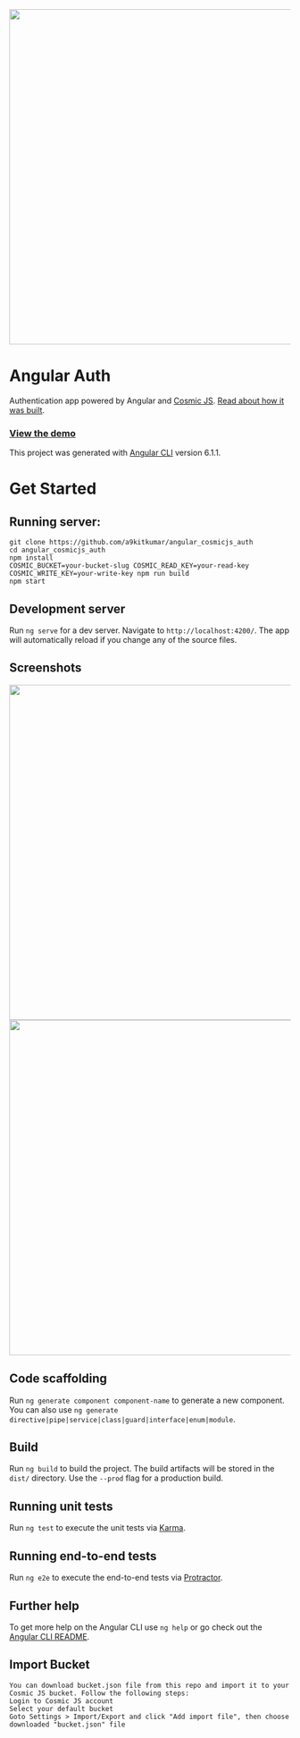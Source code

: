 <img src="https://cosmic-s3.imgix.net/918b3000-1517-11e9-b639-ff9ababa68ba-angular.jpg?w=1200" width="600" />

# Angular Auth
Authentication app powered by Angular and [Cosmic JS](https://cosmicjs.com). [Read about how it was built](https://cosmicjs.com/articles/how-to-build-an-authentication-app-using-angular-6-and-cosmic-js-jqe0nsg0).

### [View the demo](https://cosmicjs.com/apps/angular-authentication-app)

This project was generated with [Angular CLI](https://github.com/angular/angular-cli) version 6.1.1.

# Get Started

## Running server:

```
git clone https://github.com/a9kitkumar/angular_cosmicjs_auth
cd angular_cosmicjs_auth
npm install
COSMIC_BUCKET=your-bucket-slug COSMIC_READ_KEY=your-read-key COSMIC_WRITE_KEY=your-write-key npm run build
npm start
```

## Development server

Run `ng serve` for a dev server. Navigate to `http://localhost:4200/`. The app will automatically reload if you change any of the source files.

## Screenshots
<img src="https://cosmic-s3.imgix.net/cedfb7f0-1517-11e9-ac3b-29773f4ac49e-angular-auth-1.png?w=1200" width="600" />
<img src="https://cosmic-s3.imgix.net/d2a09080-1517-11e9-ac3b-29773f4ac49e-angular-auth-2.png?w=1200" width="600" />

## Code scaffolding

Run `ng generate component component-name` to generate a new component. You can also use `ng generate directive|pipe|service|class|guard|interface|enum|module`.

## Build

Run `ng build` to build the project. The build artifacts will be stored in the `dist/` directory. Use the `--prod` flag for a production build.

## Running unit tests

Run `ng test` to execute the unit tests via [Karma](https://karma-runner.github.io).

## Running end-to-end tests

Run `ng e2e` to execute the end-to-end tests via [Protractor](http://www.protractortest.org/).

## Further help

To get more help on the Angular CLI use `ng help` or go check out the [Angular CLI README](https://github.com/angular/angular-cli/blob/master/README.md).

## Import Bucket
```
You can download bucket.json file from this repo and import it to your Cosmic JS bucket. Follow the following steps:
Login to Cosmic JS account
Select your default bucket
Goto Settings > Import/Export and click "Add import file", then choose downloaded "bucket.json" file

```
